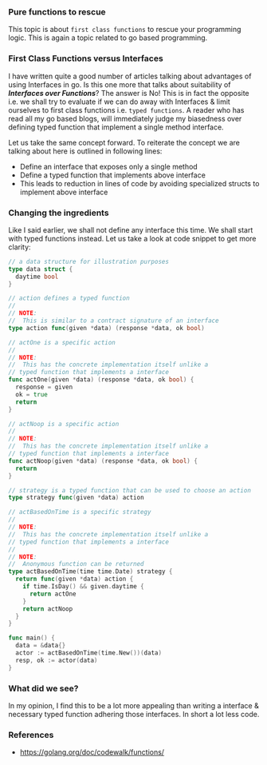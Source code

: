 ### Pure functions to rescue
This topic is about `first class functions` to rescue your programming logic. This is again a topic related to go based programming.

### First Class Functions versus Interfaces
I have written quite a good number of articles talking about advantages of using Interfaces in go. Is this one more that talks
about suitability of _**Interfaces over Functions**_? The answer is No! This is in fact the opposite i.e. we shall try to evaluate if we can do away with Interfaces & limit ourselves to first class functions i.e. `typed functions`. A reader
who has read all my go based blogs, will immediately judge my biasedness over defining typed function that implement a single method interface.

Let us take the same concept forward. To reiterate the concept we are talking about here is outlined in following lines:
- Define an interface that exposes only a single method
- Define a typed function that implements above interface
- This leads to reduction in lines of code by avoiding specialized structs to implement above interface

### Changing the ingredients
Like I said earlier, we shall not define any interface this time. We shall start with typed functions instead. Let us take a
look at code snippet to get more clarity:

```go
// a data structure for illustration purposes
type data struct {
  daytime bool
}

// action defines a typed function
//
// NOTE:
//  This is similar to a contract signature of an interface
type action func(given *data) (response *data, ok bool)

// actOne is a specific action 
//
// NOTE:
//  This has the concrete implementation itself unlike a 
// typed function that implements a interface
func actOne(given *data) (response *data, ok bool) {
  response = given
  ok = true
  return
}

// actNoop is a specific action
//
// NOTE:
//  This has the concrete implementation itself unlike a 
// typed function that implements a interface
func actNoop(given *data) (response *data, ok bool) {
  return
}

// strategy is a typed function that can be used to choose an action
type strategy func(given *data) action

// actBasedOnTime is a specific strategy
//
// NOTE:
//  This has the concrete implementation itself unlike a 
// typed function that implements a interface
//
// NOTE:
//  Anonymous function can be returned 
type actBasedOnTime(time time.Date) strategy {
  return func(given *data) action {
    if time.IsDay() && given.daytime {
      return actOne
    }
    return actNoop
  }
}

func main() {
  data = &data{}
  actor := actBasedOnTime(time.New())(data)
  resp, ok := actor(data)
}
```

### What did we see?
In my opinion, I find this to be a lot more appealing than writing a interface & necessary typed function adhering those
interfaces. In short a lot less code.

### References
- https://golang.org/doc/codewalk/functions/
